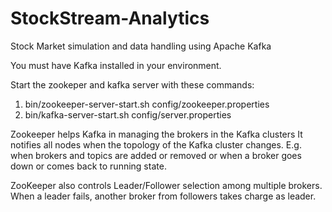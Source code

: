 # StockStream-Analytics
Stock Market simulation and data handling using Apache Kafka



You must have Kafka installed in your environment. 

Start the zookeper and kafka server with these commands:
1. bin/zookeeper-server-start.sh config/zookeeper.properties
2. bin/kafka-server-start.sh config/server.properties



Zookeeper helps Kafka in managing the brokers in the Kafka clusters
It notifies all nodes when the topology of the Kafka cluster changes. E.g. when brokers and topics are added or removed or when a broker goes down or comes back to running state.

ZooKeeper also controls Leader/Follower selection among multiple brokers. When a leader fails, another broker from followers takes charge as leader.


